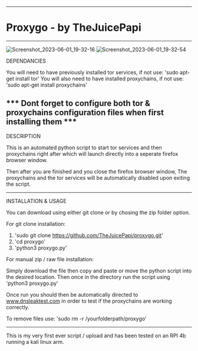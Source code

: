 -------------------------------------------------------------------------------------------------------------------------------------------

# Proxygo - by TheJuicePapi

-------------------------------------------------------------------------------------------------------------------------------------------
![Screenshot_2023-06-01_19-32-16](https://github.com/TheJuicePapi/proxygo/assets/134894632/1e2e13fb-d436-4acf-bfd6-073829fba306)
![Screenshot_2023-06-01_19-32-54](https://github.com/TheJuicePapi/proxygo/assets/134894632/5598197e-7b0d-4c9f-9378-aac9bb3e5289)





DEPENDANCIES

You will need to have previously installed tor services, if not use: 'sudo apt-get install tor'
You will also need to have installed proxychains, if not use: 'sudo apt-get install proxychains'

*** Dont forget to configure both tor & proxychains configuration files when first installing them ***
-------------------------------

DESCRIPTION

This is an automated python script to start tor services and then proxychains right after which will launch directly into a seperate firefox browser window.

Then after you are finished and you close the firefox browser window, The proxychains and the tor services will be automatically disabled upon exiting the script.

-------------------------------
 
INSTALLATION & USAGE

You can download using either git clone or by chosing the zip folder option.

For git clone installation:

1. 'sudo git clone https://github.com/TheJuicePapi/proxygo.git'
2. 'cd proxygo'
3. 'python3 proxygo.py'

For manual zip / raw file installation:

Simply download the file then copy and paste or move the python script into the desired location.
Then once in the directory run the script using 'python3 proxygo.py'

Once run you should then be automatically directed to www.dnsleaktest.com in order to test 
if the proxychains are working correctly. 

To remove files use: 'sudo rm -r /yourfolderpath/proxygo'

-------------------------------

This is my very first ever script / upload and has been tested on an RPI 4b running a kali linux arm. 
